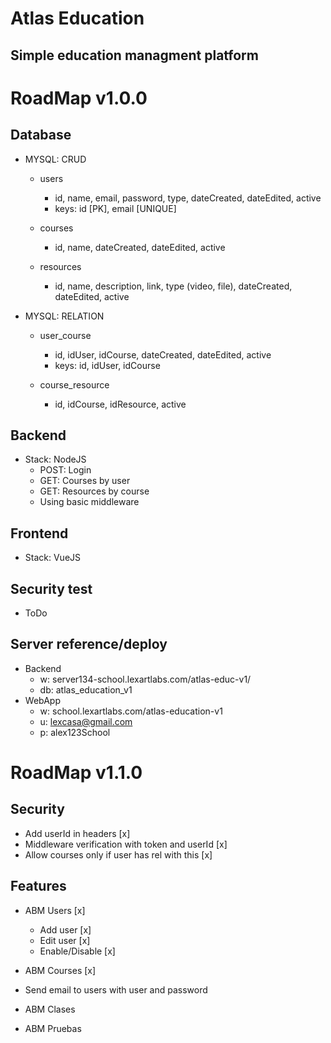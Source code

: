 # Atlas Education
## Simple education managment platform

# RoadMap v1.0.0

## Database
- MYSQL: CRUD

	- users
		- id, name, email, password, type, dateCreated, dateEdited, active
		- keys: id [PK], email [UNIQUE]

	- courses
		- id, name, dateCreated, dateEdited, active

	- resources
		- id, name, description, link, type (video, file), dateCreated, dateEdited, active

- MYSQL: RELATION

	- user_course
		- id, idUser, idCourse, dateCreated, dateEdited, active
		- keys: id, idUser, idCourse

	- course_resource
		- id, idCourse, idResource, active


## Backend
- Stack: NodeJS
	- POST: Login
	- GET: Courses by user
	- GET: Resources by course
	- Using basic middleware

## Frontend
- Stack: VueJS

## Security test
- ToDo

## Server reference/deploy
- Backend 
	- w: server134-school.lexartlabs.com/atlas-educ-v1/ 
	- db: atlas_education_v1
- WebApp
	- w: school.lexartlabs.com/atlas-education-v1
	- u: lexcasa@gmail.com
	- p: alex123School

# RoadMap v1.1.0

## Security
- Add userId in headers [x]
- Middleware verification with token and userId [x]
- Allow courses only if user has rel with this [x] 

## Features
- ABM Users [x]
	- Add user [x]
	- Edit user [x]
	- Enable/Disable [x]

- ABM Courses [x]
- Send email to users with user and password
- ABM Clases
- ABM Pruebas
